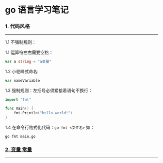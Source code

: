 # go 语言学习笔记
### 1. 代码风格
---
1.1 不强制规则：

1.1 运算符左右需要空格：
```go
var a string = "a变量"
```
1.2 小驼峰式命名:
```go
var nameVariable
```

1.3 强制规则：左括号必须紧接着语句不换行：

```go
import "fmt"

func main() {
    fmt.Println("hello world!")
}
```

1.4 在命令行格式化代码：`go fmt <文件名>` 如：

```shell
go fmt main.go
```

### [2. 变量 常量](https://github.com/ys558/golang-learn/blob/master/02var%26const/Variable%26Contant.go)
---


